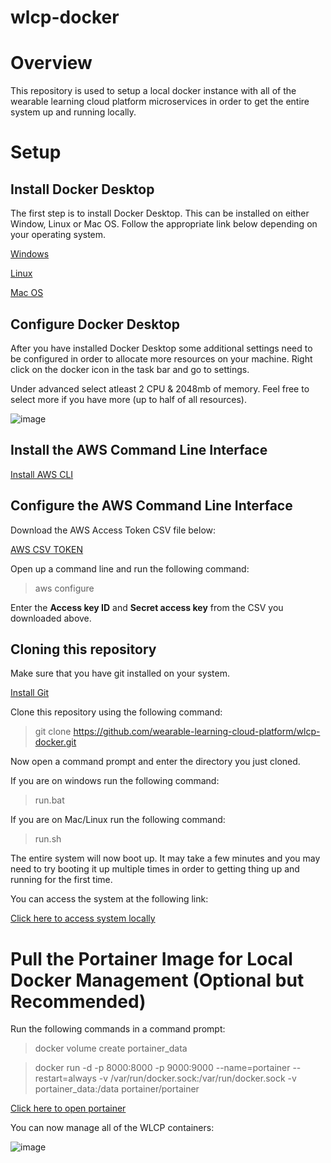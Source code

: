 # wlcp-docker

# Overview

This repository is used to setup a local docker instance with all of the wearable learning cloud platform microservices in order to get the entire system up and running locally.

# Setup

## Install Docker Desktop

The first step is to install Docker Desktop. This can be installed on either Window, Linux or Mac OS. Follow the appropriate link below depending on your operating system.

[Windows](https://docs.docker.com/docker-for-windows/install)

[Linux](https://docs.docker.com/engine/install/)

[Mac OS](https://docs.docker.com/docker-for-mac/install/)

## Configure Docker Desktop

After you have installed Docker Desktop some additional settings need to be configured in order to allocate more resources on your machine. Right click on the docker icon in the task bar and go to settings.

Under advanced select atleast 2 CPU & 2048mb of memory. Feel free to select more if you have more (up to half of all resources).

![image](https://user-images.githubusercontent.com/23061418/80401367-3a1c0280-888a-11ea-881e-c8eb856fafd5.png)

## Install the AWS Command Line Interface

[Install AWS CLI](https://docs.aws.amazon.com/cli/latest/userguide/install-cliv2.html)

## Configure the AWS Command Line Interface

Download the AWS Access Token CSV file below:

[AWS CSV TOKEN](https://drive.google.com/file/d/138A0D85HnU3PQKTahf0yjo9bAY_c8RdI/view?usp=sharing)

Open up a command line and run the following command:

> aws configure

Enter the **Access key ID** and **Secret access key** from the CSV you downloaded above.

## Cloning this repository

Make sure that you have git installed on your system.

[Install Git](https://git-scm.com/downloads)

Clone this repository using the following command:

> git clone https://github.com/wearable-learning-cloud-platform/wlcp-docker.git

Now open a command prompt and enter the directory you just cloned.

If you are on windows run the following command:

> run.bat

If you are on Mac/Linux run the following command:

> run.sh

The entire system will now boot up. It may take a few minutes and you may need to try booting it up multiple times in order to getting thing up and running for the first time.

You can access the system at the following link:

[Click here to access system locally](http://localhost:8050)

# Pull the Portainer Image for Local Docker Management (Optional but Recommended)

Run the following commands in a command prompt:

> docker volume create portainer_data

> docker run -d -p 8000:8000 -p 9000:9000 --name=portainer --restart=always -v /var/run/docker.sock:/var/run/docker.sock -v portainer_data:/data portainer/portainer

[Click here to open portainer](http://localhost:9000)

You can now manage all of the WLCP containers:

![image](https://user-images.githubusercontent.com/23061418/80402483-f75b2a00-888b-11ea-8ab9-2907aa6b4efc.png)
